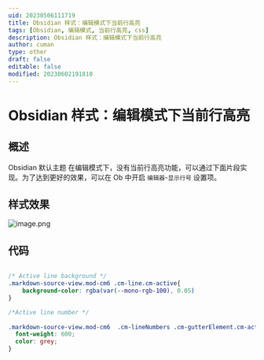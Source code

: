 ```yaml
---
uid: 20230506111719
title: Obsidian 样式：编辑模式下当前行高亮
tags: [Obsidian, 编辑模式, 当前行高亮, css]
description: Obsidian 样式：编辑模式下当前行高亮
author: cuman
type: other
draft: false
editable: false
modified: 20230602191810
---
```


# Obsidian 样式：编辑模式下当前行高亮

## 概述

Obsidian 默认主题 在编辑模式下，没有当前行高亮功能，可以通过下面片段实现。为了达到更好的效果，可以在 Ob 中开启 `编辑器`-`显示行号` 设置项。

## 样式效果

![image.png](https://cdn.pkmer.cn/images/202305061135730.png!pkmer)

## 代码

```css

/* Active line background */
.markdown-source-view.mod-cm6 .cm-line.cm-active{
    background-color: rgba(var(--mono-rgb-100), 0.05)
}

/*Active line number */
 
.markdown-source-view.mod-cm6  .cm-lineNumbers .cm-gutterElement.cm-active {
  font-weight: 600;
  color: grey;
}

```